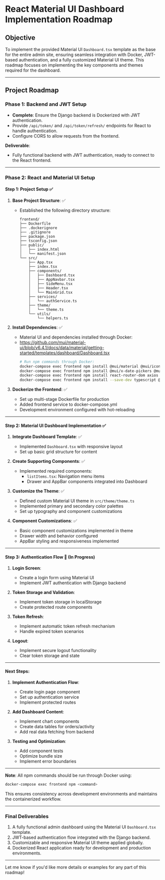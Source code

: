 # **React Material UI Dashboard Implementation Roadmap**

## **Objective**
To implement the provided Material UI `Dashboard.tsx` template as the base for the entire admin site, ensuring seamless integration with Docker, JWT-based authentication, and a fully customized Material UI theme. This roadmap focuses on implementing the key components and themes required for the dashboard.

---

## **Project Roadmap**

### **Phase 1: Backend and JWT Setup**
- **Complete**: Ensure the Django backend is Dockerized with JWT authentication.
- Provide `/api/token/` and `/api/token/refresh/` endpoints for React to handle authentication.
- Configure CORS to allow requests from the frontend.

**Deliverable**:
- Fully functional backend with JWT authentication, ready to connect to the React frontend.

---

### **Phase 2: React and Material UI Setup**

#### **Step 1: Project Setup** ✅
1. **Base Project Structure**: ✅
   - Established the following directory structure:
     ```
     frontend/
     ├── Dockerfile
     ├── .dockerignore
     ├── .gitignore
     ├── package.json
     ├── tsconfig.json
     ├── public/
     │   ├── index.html
     │   └── manifest.json
     └── src/
         ├── App.tsx
         ├── index.tsx
         ├── components/
         │   ├── Dashboard.tsx
         │   ├── AppNavbar.tsx
         │   ├── SideMenu.tsx
         │   ├── Header.tsx
         │   └── MainGrid.tsx
         ├── services/
         │   └── authService.ts
         ├── theme/
         │   └── theme.ts
         └── utils/
             └── helpers.ts
     ```

2. **Install Dependencies**: ✅
   - Material UI and dependencies installed through Docker:
   - https://github.com/mui/material-ui/blob/v6.4.1/docs/data/material/getting-started/templates/dashboard/Dashboard.tsx
     ```bash
     # Run npm commands through Docker:
     docker-compose exec frontend npm install @mui/material @mui/icons-material @emotion/react @emotion/styled @fontsource/roboto
     docker-compose exec frontend npm install @mui/x-date-pickers @mui/x-charts @mui/x-data-grid @mui/x-tree-view
     docker-compose exec frontend npm install react-router-dom axios jwt-decode
     docker-compose exec frontend npm install --save-dev typescript @types/react @types/react-dom @types/react-router-dom
     ```

3. **Dockerize the Frontend**: ✅
   - Set up multi-stage Dockerfile for production
   - Added frontend service to docker-compose.yml
   - Development environment configured with hot-reloading

---

#### **Step 2: Material UI Dashboard Implementation** ✅

1. **Integrate Dashboard Template**: ✅
   - Implemented `Dashboard.tsx` with responsive layout
   - Set up basic grid structure for content

2. **Create Supporting Components**: ✅
   - Implemented required components:
     - `listItems.tsx`: Navigation menu items
     - Drawer and AppBar components integrated into Dashboard

3. **Customize the Theme**: ✅
   - Defined custom Material UI theme in `src/theme/theme.ts`
   - Implemented primary and secondary color palettes
   - Set up typography and component customizations

4. **Component Customizations**: ✅
   - Basic component customizations implemented in theme
   - Drawer width and behavior configured
   - AppBar styling and responsiveness implemented

---

#### **Step 3: Authentication Flow** 🔄 (In Progress)

1. **Login Screen**:
   - Create a login form using Material UI
   - Implement JWT authentication with Django backend

2. **Token Storage and Validation**:
   - Implement token storage in localStorage
   - Create protected route components

3. **Token Refresh**:
   - Implement automatic token refresh mechanism
   - Handle expired token scenarios

4. **Logout**:
   - Implement secure logout functionality
   - Clear token storage and state

---

#### **Next Steps**:

1. **Implement Authentication Flow**:
   - Create login page component
   - Set up authentication service
   - Implement protected routes

2. **Add Dashboard Content**:
   - Implement chart components
   - Create data tables for orders/activity
   - Add real data fetching from backend

3. **Testing and Optimization**:
   - Add component tests
   - Optimize bundle size
   - Implement error boundaries

---

**Note**: All npm commands should be run through Docker using:
```bash
docker-compose exec frontend npm <command>
```

This ensures consistency across development environments and maintains the containerized workflow.

---

### **Final Deliverables**
1. A fully functional admin dashboard using the Material UI `Dashboard.tsx` template.
2. JWT-based authentication flow integrated with the Django backend.
3. Customizable and responsive Material UI theme applied globally.
4. Dockerized React application ready for development and production environments.

---

Let me know if you'd like more details or examples for any part of this roadmap!

